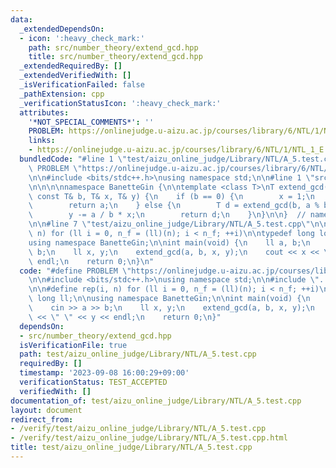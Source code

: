 ```yaml
---
data:
  _extendedDependsOn:
  - icon: ':heavy_check_mark:'
    path: src/number_theory/extend_gcd.hpp
    title: src/number_theory/extend_gcd.hpp
  _extendedRequiredBy: []
  _extendedVerifiedWith: []
  _isVerificationFailed: false
  _pathExtension: cpp
  _verificationStatusIcon: ':heavy_check_mark:'
  attributes:
    '*NOT_SPECIAL_COMMENTS*': ''
    PROBLEM: https://onlinejudge.u-aizu.ac.jp/courses/library/6/NTL/1/NTL_1_E
    links:
    - https://onlinejudge.u-aizu.ac.jp/courses/library/6/NTL/1/NTL_1_E
  bundledCode: "#line 1 \"test/aizu_online_judge/Library/NTL/A_5.test.cpp\"\n#define\
    \ PROBLEM \"https://onlinejudge.u-aizu.ac.jp/courses/library/6/NTL/1/NTL_1_E\"\
    \n\n#include <bits/stdc++.h>\nusing namespace std;\n\n#line 1 \"src/number_theory/extend_gcd.hpp\"\
    \n\n\n\nnamespace BanetteGin {\n\ntemplate <class T>\nT extend_gcd(const T& a,\
    \ const T& b, T& x, T& y) {\n    if (b == 0) {\n        x = 1;\n        y = 0;\n\
    \        return a;\n    } else {\n        T d = extend_gcd(b, a % b, y, x);\n\
    \        y -= a / b * x;\n        return d;\n    }\n}\n\n}  // namespace BanetteGin\n\
    \n\n#line 7 \"test/aizu_online_judge/Library/NTL/A_5.test.cpp\"\n\n#define rep(i,\
    \ n) for (ll i = 0, n_f = (ll)(n); i < n_f; ++i)\n\ntypedef long long ll;\n\n\
    using namespace BanetteGin;\n\nint main(void) {\n    ll a, b;\n    cin >> a >>\
    \ b;\n    ll x, y;\n    extend_gcd(a, b, x, y);\n    cout << x << \" \" << y <<\
    \ endl;\n    return 0;\n}\n"
  code: "#define PROBLEM \"https://onlinejudge.u-aizu.ac.jp/courses/library/6/NTL/1/NTL_1_E\"\
    \n\n#include <bits/stdc++.h>\nusing namespace std;\n\n#include \"../../../../src/number_theory/extend_gcd.hpp\"\
    \n\n#define rep(i, n) for (ll i = 0, n_f = (ll)(n); i < n_f; ++i)\n\ntypedef long\
    \ long ll;\n\nusing namespace BanetteGin;\n\nint main(void) {\n    ll a, b;\n\
    \    cin >> a >> b;\n    ll x, y;\n    extend_gcd(a, b, x, y);\n    cout << x\
    \ << \" \" << y << endl;\n    return 0;\n}"
  dependsOn:
  - src/number_theory/extend_gcd.hpp
  isVerificationFile: true
  path: test/aizu_online_judge/Library/NTL/A_5.test.cpp
  requiredBy: []
  timestamp: '2023-09-08 16:00:29+09:00'
  verificationStatus: TEST_ACCEPTED
  verifiedWith: []
documentation_of: test/aizu_online_judge/Library/NTL/A_5.test.cpp
layout: document
redirect_from:
- /verify/test/aizu_online_judge/Library/NTL/A_5.test.cpp
- /verify/test/aizu_online_judge/Library/NTL/A_5.test.cpp.html
title: test/aizu_online_judge/Library/NTL/A_5.test.cpp
---
```

